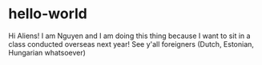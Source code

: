 # hello-world

Hi Aliens!
I am Nguyen and I am doing this thing because I want to sit in a class conducted overseas next year!
See y'all foreigners (Dutch, Estonian, Hungarian whatsoever)
